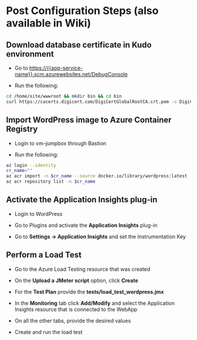 # Post Configuration Steps (also available in Wiki)

## Download database certificate in Kudo environment

* Go to <https://{{app-service-name}}.scm.azurewebsites.net/DebugConsole>

* Run the following:

```bash
cd /home/site/wwwroot && mkdir bin && cd bin
curl https://cacerts.digicert.com/DigiCertGlobalRootCA.crt.pem -o DigiCertGlobalRootCA.crt.pem
```

## Import WordPress image to Azure Container Registry

* Login to vm-jumpbox through Bastion

* Run the following:

```bash
az login --identity
cr_name=""
az acr import -n $cr_name --source docker.io/library/wordpress:latest --image wordpress:latest
az acr repository list -n $cr_name
```

## Activate the Application Insights plug-in

* Login to WordPress

* Go to Plugins and activate the **Application Insights** plug-in

* Go to **Settings -> Application Insights** and set the Instrumentation Key

## Perform a Load Test

* Go to the Azure Load Testing resource that was created

* On the **Upload a JMeter script** option, click **Create**

* For the **Test Plan** provide the **tests/load_test_wordpress.jmx**

* In the **Monitoring** tab click **Add/Modify** and select the Application Insights resource that is connected to the WebApp

* On all the other tabs, provide the desired values

* Create and run the load test
